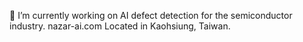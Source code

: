🔭 I’m currently working on AI defect detection for the semiconductor industry.  nazar-ai.com  Located in Kaohsiung, Taiwan. 

<!--START_SECTION:waka-->
<!--END_SECTION:waka-->

<!--
**ryanalexmartin/ryanalexmartin** is a ✨ _special_ ✨ repository because its `README.md` (this file) appears on your GitHub profile.

Here are some ideas to get you started:

- 🔭 I’m currently working on ...
- 🌱 I’m currently learning ...
- 👯 I’m looking to collaborate on ...
- 🤔 I’m looking for help with ...
- 💬 Ask me about ...
- 📫 How to reach me: ...
- 😄 Pronouns: ...
- ⚡ Fun fact: ...
-->
